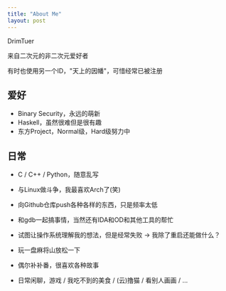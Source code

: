 ```yaml
---
title: "About Me"
layout: post
---
```


DrimTuer

来自二次元的非二次元爱好者

有时也使用另一个ID，"天上的因幡"，可惜经常已被注册

## 爱好

* Binary Security，永远的萌新
* Haskell，虽然很难但是很有趣
* 东方Project，Normal级，Hard级努力中

## 日常

* C / C++ / Python，随意乱写
* 与Linux做斗争，我最喜欢Arch了(笑)
* 向Github仓库push各种各样的东西，只是频率太低
* 和gdb一起搞事情，当然还有IDA和OD和其他工具的帮忙
* 试图让操作系统理解我的想法，但是经常失败 -> 我除了重启还能做什么？

* 玩一盘麻将山放松一下
* 偶尔补补番，很喜欢各种故事
* 日常闲聊，游戏 / 我吃不到的美食 / (云)撸猫 / 看别人画画 / ...

